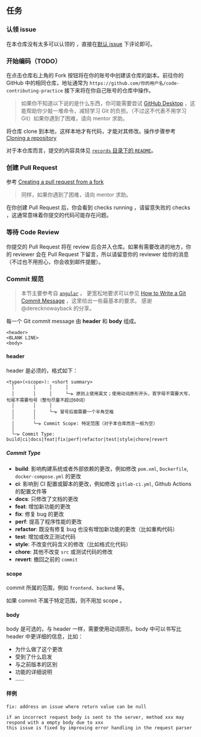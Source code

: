 ## 任务

### 认领 issue

在本仓库没有太多可以认领的 ，直接在[默认 issue](https://github.com/FrogDar/code-contributing-practice/issues/1) 下评论即可。

### 开始编码（TODO）

在点击仓库右上角的 Fork 按钮将在你的账号中创建该仓库的副本。前往你的 GitHub 中的相同仓库，地址通常为 `https://github.com/你的用户名/code-contributing-practice` 接下来将在你自己账号的仓库中操作。

> 如果你不知道以下说的是什么东西，你可能需要尝试 [GitHub Desktop](https://desktop.github.com/) ，这能帮助你少敲一堆命令，减轻学习 Git 的负担。（不过这不代表不用学习 Git）如果你遇到了困难，请向 mentor 求助。

将仓库 clone 到本地，这样本地才有代码，才能对其修改。操作步骤参考 [Cloning a repository](https://docs.github.com/en/repositories/creating-and-managing-repositories/cloning-a-repository)

对于本仓库而言，提交的内容具体见 [`records` 目录下的 `README`](https://github.com/FrogDar/code-contributing-practice/tree/main/records)。

### 创建 Pull Request

参考 [Creating a pull request from a fork](https://docs.github.com/en/pull-requests/collaborating-with-pull-requests/proposing-changes-to-your-work-with-pull-requests/creating-a-pull-request-from-a-fork)

> 同样，如果你遇到了困难，请向 mentor 求助。

在你创建 Pull Request 后，你会看到 checks running ，请留意失败的 checks ，这通常意味着你提交的代码可能存在问题。

### 等待 Code Review

你提交的 Pull Request 将在 review 后合并入仓库。如果有需要改进的地方，你的 reviewer 会在 Pull Request 下留言，所以请留意你的 reviewer 给你的消息（不过也不用担心，你会收到邮件提醒）。

### Commit 规范

> 本节主要参考自 [`angular`](https://github.com/angular/angular/blob/main/CONTRIBUTING.md) 。
> 更宽松地要求可以参见 [How to Write a Git Commit Message](https://cbea.ms/git-commit/) ，这里给出一些最基本的要求。 感谢 @derecknowayback 的分享。

每一个 Git commit message 由 **header** 和 **body** 组成。

```
<header>
<BLANK LINE>
<body>
```

#### **header**

header 是必须的，格式如下：

```
<type>(<scope>): <short summary>
  │       │     │     │
  │       │     │     └─⫸ 原则上使用英文；使用动词原形开头，首字母不需要大写，句尾不需要句号（整句尽量不超过60词）
  │       │     │ 
  │       │     └─⫸ 冒号后面需要一个半角空格
  │       │ 
  │       └─⫸ Commit Scope: 特定范围（对于本仓库而言一般为空）
  │
  └─⫸ Commit Type: build|ci|docs|feat|fix|perf|refactor|test|style|chore|revert
```

##### Commit Type

* **build**: 影响构建系统或者外部依赖的更改，例如修改 `pom.xml`, `Dockerfile`, `docker-compose.yml` 的更改
* **ci**: 影响到 CI 配置或脚本的更改，例如修改 `gitlab-ci.yml`, Github Actions 的配置文件等
* **docs**: 只修改了文档的更改
* **feat**: 增加新功能的更改
* **fix**: 修复 bug  的更改
* **perf**: 提高了程序性能的更改
* **refactor**: 既没有修复 bug 也没有增加新功能的更改（比如重构代码）
* **test**: 增加或改正测试代码
* **style**: 不改变代码含义的修改（比如格式化代码）
* **chore**: 其他不改变 `src` 或测试代码的修改
* **revert**: 撤回之前的 `commit`

#### scope

commit 所属的范围，例如 `frontend`、`backend` 等。

如果 commit 不属于特定范围，则不用加 scope 。
#### body

body 是可选的，与 header 一样，需要使用动词原形。body 中可以书写比 header 中更详细的信息，比如：

- 为什么做了这个更改
- 受到了什么启发
- 与之前版本的区别
- 功能的详细说明
- ……

#### 样例

```
fix: address an issue where return value can be null

if an incorrect request body is sent to the server, method xxx may respond with a empty body due to xxx
this issue is fixed by improving error handling in the request parser
```
